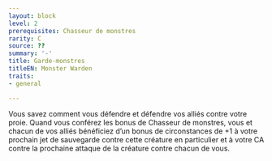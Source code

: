```yaml
---
layout: block
level: 2
prerequisites: Chasseur de monstres
rarity: C
source: ??
summary: '-'
title: Garde-monstres
titleEN: Monster Warden
traits:
- general

---
```


<p>Vous savez comment vous défendre et défendre vos alliés contre votre proie. Quand vous conférez les bonus de Chasseur de monstres, vous et chacun de vos alliés bénéficiez d’un bonus de circonstances de +1 à votre prochain jet de sauvegarde contre cette créature en particulier et à votre CA contre la prochaine attaque de la créature contre chacun de vous.</p>